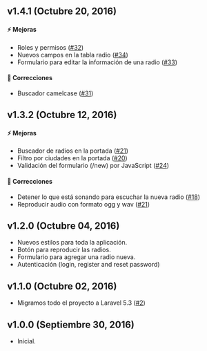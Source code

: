 ## v1.4.1 (Octubre 20, 2016)

#### :zap: Mejoras
* Roles y permisos ([#32](https://github.com/soyFelixBarros/Marz/issues/32))
* Nuevos campos en la tabla radio ([#34](https://github.com/soyFelixBarros/Marz/issues/34))
* Formulario para editar la información de una radio ([#33](https://github.com/soyFelixBarros/Marz/issues/33))

#### :bug: Correcciones
* Buscador camelcase ([#31](https://github.com/soyFelixBarros/Marz/issues/31))

## v1.3.2 (Octubre 12, 2016)

#### :zap: Mejoras
* Buscador de radios en la portada ([#21](https://github.com/soyFelixBarros/Marz/issues/21))
* Filtro por ciudades en la portada ([#20](https://github.com/soyFelixBarros/Marz/issues/20))
* Validación del formulario (/new) por JavaScript ([#24](https://github.com/soyFelixBarros/Marz/issues/24))

#### :bug: Correcciones
* Detener lo que está sonando para escuchar la nueva radio ([#18](https://github.com/soyFelixBarros/Marz/issues/18))
* Reproducir audio con formato ogg y wav ([#21](https://github.com/soyFelixBarros/Marz/issues/23))

## v1.2.0 (Octubre 04, 2016)
* Nuevos estilos para toda la aplicación.
* Botón para reproducir las radios.
* Formulario para agregar una radio nueva.
* Autenticación (login, register and reset password)

## v1.1.0 (Octubre 02, 2016)
* Migramos todo el proyecto a Laravel 5.3 ([#2](https://github.com/soyFelixBarros/Marz/issues/2))

## v1.0.0 (Septiembre 30, 2016)
* Inicial.
